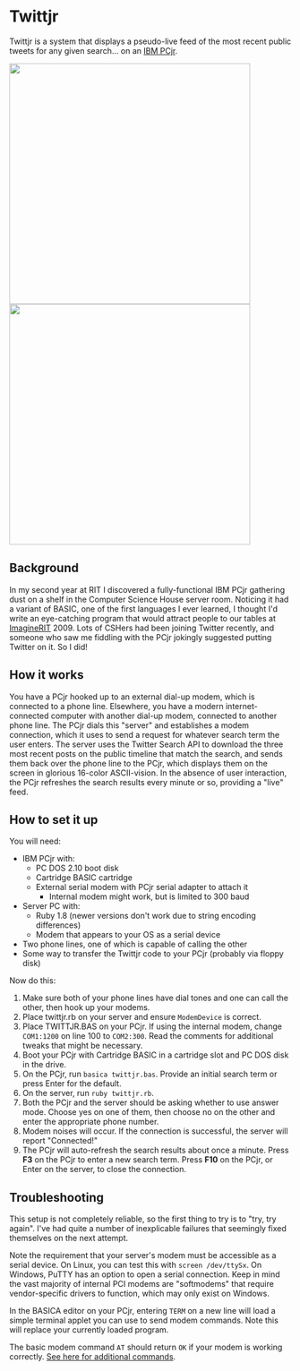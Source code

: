 # Twittjr

Twittjr is a system that displays a pseudo-live feed of the most recent public tweets for any given search... on an [IBM PCjr](http://en.wikipedia.org/wiki/IBM_PCjr).

[<img width="430" src="https://cloud.githubusercontent.com/assets/394835/18921252/132faf74-8572-11e6-83ef-2b826a050ada.jpg">](https://cloud.githubusercontent.com/assets/394835/18921252/132faf74-8572-11e6-83ef-2b826a050ada.jpg) [<img width="430" src="https://cloud.githubusercontent.com/assets/394835/18921411/ad79a4b8-8572-11e6-99b7-1fb2ebfdbfc4.jpg">](https://cloud.githubusercontent.com/assets/394835/18921411/ad79a4b8-8572-11e6-99b7-1fb2ebfdbfc4.jpg)

## Background

In my second year at RIT I discovered a fully-functional IBM PCjr gathering dust on a shelf in the Computer Science House server room. Noticing it had a variant of BASIC, one of the first languages I ever learned, I thought I'd write an eye-catching program that would attract people to our tables at [ImagineRIT](http://www.rit.edu/imagine/) 2009. Lots of CSHers had been joining Twitter recently, and someone who saw me fiddling with the PCjr jokingly suggested putting Twitter on it. So I did!

## How it works

You have a PCjr hooked up to an external dial-up modem, which is connected to a phone line. Elsewhere, you have a modern internet-connected computer with another dial-up modem, connected to another phone line. The PCjr dials this "server" and establishes a modem connection, which it uses to send a request for whatever search term the user enters. The server uses the Twitter Search API to download the three most recent posts on the public timeline that match the search, and sends them back over the phone line to the PCjr, which displays them on the screen in glorious 16-color ASCII-vision. In the absence of user interaction, the PCjr refreshes the search results every minute or so, providing a "live" feed.

## How to set it up

You will need:

* IBM PCjr with:
  * PC DOS 2.10 boot disk
  * Cartridge BASIC cartridge
  * External serial modem with PCjr serial adapter to attach it
    * Internal modem might work, but is limited to 300 baud
* Server PC with:
  * Ruby 1.8 (newer versions don't work due to string encoding differences)
  * Modem that appears to your OS as a serial device
* Two phone lines, one of which is capable of calling the other
* Some way to transfer the Twittjr code to your PCjr (probably via floppy disk)

Now do this:

1. Make sure both of your phone lines have dial tones and one can call the other, then hook up your modems.
2. Place twittjr.rb on your server and ensure `ModemDevice` is correct.
3. Place TWITTJR.BAS on your PCjr. If using the internal modem, change `COM1:1200` on line 100 to `COM2:300`. Read the comments for additional tweaks that might be necessary.
4. Boot your PCjr with Cartridge BASIC in a cartridge slot and PC DOS disk in the drive.
5. On the PCjr, run `basica twittjr.bas`. Provide an initial search term or press Enter for the default.
6. On the server, run `ruby twittjr.rb`.
7. Both the PCjr and the server should be asking whether to use answer mode. Choose yes on one of them, then choose no on the other and enter the appropriate phone number.
8. Modem noises will occur. If the connection is successful, the server will report "Connected!"
9. The PCjr will auto-refresh the search results about once a minute. Press **F3** on the PCjr to enter a new search term. Press **F10** on the PCjr, or Enter on the server, to close the connection.

## Troubleshooting

This setup is not completely reliable, so the first thing to try is to "try, try again". I've had quite a number of inexplicable failures that seemingly fixed themselves on the next attempt.

Note the requirement that your server's modem must be accessible as a serial device. On Linux, you can test this with `screen /dev/ttySx`. On Windows, PuTTY has an option to open a serial connection. Keep in mind the vast majority of internal PCI modems are "softmodems" that require vendor-specific drivers to function, which may only exist on Windows.

In the BASICA editor on your PCjr, entering `TERM` on a new line will load a simple terminal applet you can use to send modem commands. Note this will replace your currently loaded program.

The basic modem command `AT` should return `OK` if your modem is working correctly. [See here for additional commands](https://en.wikipedia.org/wiki/Hayes_command_set#The_basic_Hayes_command_set).
